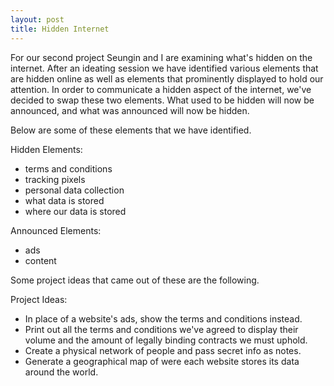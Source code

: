 ```yaml
---
layout: post
title: Hidden Internet
---
```


For our second project Seungin and I are examining what's hidden on the internet. After an ideating session we have identified various elements that are hidden online as well as elements that prominently displayed to hold our attention. In order to communicate a hidden aspect of the internet, we've decided to swap these two elements. What used to be hidden will now be announced, and what was announced will now be hidden.

Below are some of these elements that we have identified.

Hidden Elements:
- terms and conditions
- tracking pixels
- personal data collection
- what data is stored
- where our data is stored

Announced Elements:
- ads
- content

Some project ideas that came out of these are the following.

Project Ideas:
- In place of a website's ads, show the terms and conditions instead.
- Print out all the terms and conditions we've agreed to display their volume and the amount of legally binding contracts we must uphold.
- Create a physical network of people and pass secret info as notes.
- Generate a geographical map of were each website stores its data around the world.
